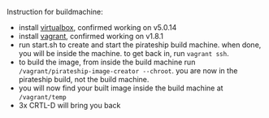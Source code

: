 Instruction for buildmachine:

- install [virtualbox](https://www.virtualbox.org/wiki/Downloads), confirmed working on v5.0.14
- install [vagrant](https://www.vagrantup.com/downloads.html), confirmed working on v1.8.1
- run start.sh to create and start the pirateship build machine. when done, you will be inside the machine. to get back in, run `vagrant ssh`.
- to build the image, from inside the build machine run `/vagrant/pirateship-image-creator --chroot`. you are now in the pirateship build, not the build machine. 
- you will now find your built image inside the build machine at `/vagrant/temp`
- 3x CRTL-D will bring you back

